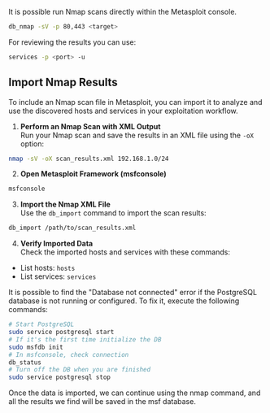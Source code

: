 It is possible run Nmap scans directly within the Metasploit console.

```bash
db_nmap -sV -p 80,443 <target>
```

For reviewing the results you can use:

```bash
services -p <port> -u
```

## Import Nmap Results 

To include an Nmap scan file in Metasploit, you can import it to analyze and use the discovered hosts and services in your exploitation workflow. 
1. **Perform an Nmap Scan with XML Output**  
Run your Nmap scan and save the results in an XML file using the `-oX` option:

```bash
nmap -sV -oX scan_results.xml 192.168.1.0/24
```

2. **Open Metasploit Framework (msfconsole)**

```bash
msfconsole
```

3. **Import the Nmap XML File**  
Use the `db_import` command to import the scan results:

```bash
db_import /path/to/scan_results.xml
```

4. **Verify Imported Data**  
Check the imported hosts and services with these commands:

- List hosts: `hosts`
- List services: `services`

It is possible to find the "Database not connected" error if the PostgreSQL database is not running or configured. To fix it, execute the following commands:

```bash
# Start PostgreSQL
sudo service postgresql start
# If it's the first time initialize the DB
sudo msfdb init
# In msfconsole, check connection
db_status
# Turn off the DB when you are finished
sudo service postgresql stop
```

Once the data is imported, we can continue using the nmap command, and all the results we find will be saved in the msf database.